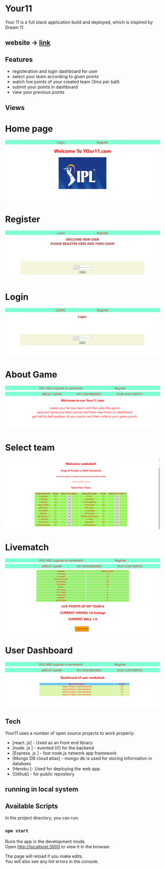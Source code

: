 # Your11 



Your 11 is a full stack application  build and deployed, which is inspired by Dream 11. 

##  website ->  [link](https://mighty-wildwood-01254.herokuapp.com/)
## Features

- registeration and login dashboard for user 
- select your team according to given points
- watch live points of your created team  (3ms per ball)
- submit your points in dashboard 
- view your previous points 



## Views

# Home page
![home](/Images/home.png)
# Register 
![register](/Images/register.png)
# Login
![login](Images/login.png)
# About Game
![aboutgame](/Images/aboutgame.png)
# Select team
![selectteam](/Images/selectteam.png)
# Livematch
![livematch](/Images/livematch.png)
# User Dashboard  
![dasboard](/Images/dashboard.png)

## Tech

Your11  uses a number of open source projects to work properly:

- [react. js] - Used as an front end library
- [node. js  ] - evented I/O for the backend
- [Express .js ] - fast node.js network app framework 
- [Mongo DB cloud atlas] - mongo db is used for storing information in databses
- [Heroku ]- Used for deploying the web app.
- [Github] - for public repository















## running in local system 

## Available Scripts

In the project directory, you can run:

### `npm start`

Runs the app in the development mode.<br />
Open [http://localhost:3000](http://localhost:3000) to view it in the browser.

The page will reload if you make edits.<br />
You will also see any lint errors in the console.


